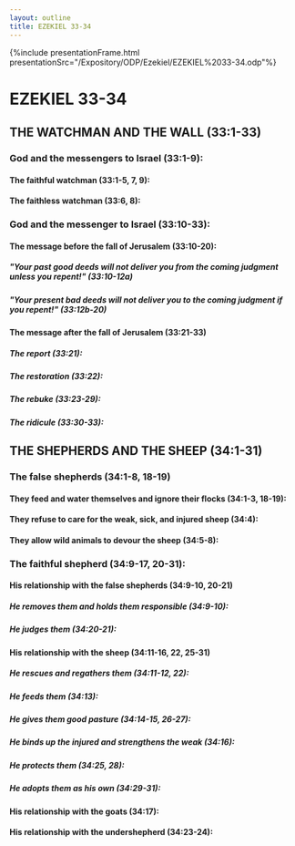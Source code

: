 ```yaml
---
layout: outline
title: EZEKIEL 33-34
---
```

{%include presentationFrame.html presentationSrc="/Expository/ODP/Ezekiel/EZEKIEL%2033-34.odp"%}

# EZEKIEL 33-34
## THE WATCHMAN AND THE WALL (33:1-33) 
###  God and the messengers to Israel (33:1-9): 
####  The faithful watchman (33:1-5, 7, 9): 
####  The faithless watchman (33:6, 8): 
###  God and the messenger to Israel (33:10-33): 
####  The message before the fall of Jerusalem (33:10-20): 
#####  \"Your past good deeds will not deliver you from the coming judgment unless you repent!\" (33:10-12a) 
#####  \"Your present bad deeds will not deliver you to the coming judgment if you repent!\" (33:12b-20) 
####  The message after the fall of Jerusalem (33:21-33) 
#####  The report (33:21): 
#####  The restoration (33:22): 
#####  The rebuke (33:23-29): 
#####  The ridicule (33:30-33): 
## THE SHEPHERDS AND THE SHEEP (34:1-31) 
###  The false shepherds (34:1-8, 18-19) 
####  They feed and water themselves and ignore their flocks (34:1-3, 18-19): 
####  They refuse to care for the weak, sick, and injured sheep (34:4): 
####  They allow wild animals to devour the sheep (34:5-8): 
###  The faithful shepherd (34:9-17, 20-31): 
####  His relationship with the false shepherds (34:9-10, 20-21) 
#####  He removes them and holds them responsible (34:9-10): 
#####  He judges them (34:20-21): 
####  His relationship with the sheep (34:11-16, 22, 25-31) 
#####  He rescues and regathers them (34:11-12, 22): 
#####  He feeds them (34:13): 
#####  He gives them good pasture (34:14-15, 26-27): 
#####  He binds up the injured and strengthens the weak (34:16): 
#####  He protects them (34:25, 28): 
#####  He adopts them as his own (34:29-31): 
####  His relationship with the goats (34:17): 
####  His relationship with the undershepherd (34:23-24): 
